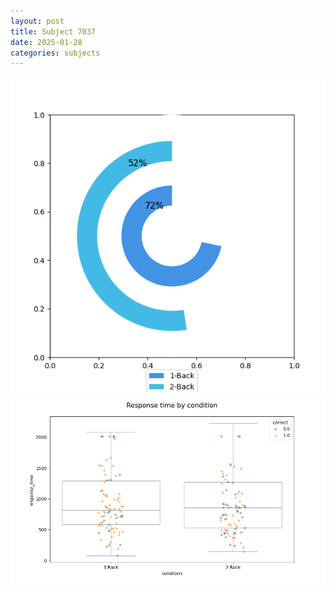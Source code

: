 ```yaml
---
layout: post
title: Subject 7037
date: 2025-01-28
categories: subjects
---
```


![](data/7037/run-11/7037_accuracy_by_condition.png)
![](data/7037/run-11/7037_response_time_by_condition.png)
